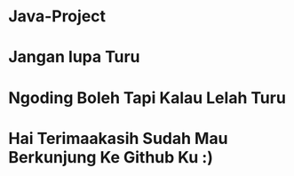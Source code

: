 # Java-Project
# Jangan lupa Turu 
# Ngoding Boleh Tapi Kalau Lelah Turu

# Hai Terimaakasih Sudah Mau Berkunjung Ke Github Ku :)